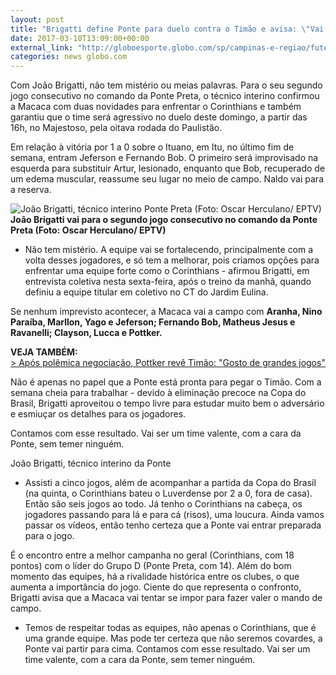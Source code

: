 ```yaml
---
layout: post
title: "Brigatti define Ponte para duelo contra o Timão e avisa: \"Vai partir para cima\""
date: 2017-03-10T13:09:00+00:00
external_link: "http://globoesporte.globo.com/sp/campinas-e-regiao/futebol/times/ponte-preta/noticia/2017/03/brigatti-define-ponte-para-duelo-contra-o-timao-e-avisa-vai-partir-para-cima.html"
categories: news globo.com
---
```

Com João Brigatti, não tem mistério ou meias palavras. Para o seu segundo jogo consecutivo no comando da Ponte Preta, o técnico interino confirmou a Macaca com duas novidades para enfrentar o Corinthians e também garantiu que o time será agressivo no duelo deste domingo, a partir das 16h, no Majestoso, pela oitava rodada do Paulistão.&nbsp;

Em relação à vitória por 1 a 0 sobre o Ituano, em Itu, no último fim de semana, entram Jeferson e Fernando Bob. O primeiro será improvisado na esquerda para substituir Artur, lesionado, enquanto que Bob, recuperado de um edema muscular, reassume seu lugar no meio de campo. Naldo vai para a reserva.&nbsp;

 ![João Brigatti, técnico interino Ponte Preta (Foto: Oscar Herculano/ EPTV)](http://s2.glbimg.com/_pRrHmQtTHSgLnO72pFwNUwa3mc=/0x3:1059x556/690x360/s.glbimg.com/es/ge/f/original/2017/03/10/brigatti.4.jpg "João Brigatti, técnico interino Ponte Preta (Foto: Oscar Herculano/ EPTV)")**João Brigatti vai para o segundo jogo consecutivo no comando da Ponte Preta (Foto: Oscar Herculano/ EPTV)**

- Não tem mistério. A equipe vai se fortalecendo, principalmente com a volta desses jogadores, e só tem a melhorar, pois criamos opções para enfrentar uma equipe forte como o Corinthians - afirmou Brigatti, em entrevista coletiva nesta sexta-feira, após o treino da manhã, quando definiu a equipe titular em coletivo no CT do Jardim Eulina.&nbsp;

Se nenhum imprevisto acontecer, a Macaca vai a campo com **Aranha, Nino Paraíba, Marllon, Yago e Jeferson; Fernando Bob, Matheus Jesus e Ravanelli; Clayson, Lucca e Pottker.&nbsp;**

**VEJA TAMBÉM:**  
[\>&nbsp;Após polêmica negociação, Pottker revê Timão: "Gosto de grandes jogos"](http://globoesporte.globo.com/sp/campinas-e-regiao/futebol/times/ponte-preta/noticia/2017/03/apos-polemica-negociacao-pottker-reve-timao-gosto-de-grandes-jogos.html)

Não é apenas no papel que a Ponte está pronta para pegar o Timão. Com a semana cheia para trabalhar - devido à eliminação precoce na Copa do Brasil, Brigatti aproveitou o tempo livre para estudar muito bem o adversário e esmiuçar os detalhes para os jogadores.&nbsp;

Contamos com esse resultado. Vai ser um time valente, com a cara da Ponte, sem temer ninguém.&nbsp;

João Brigatti, técnico interino da Ponte

- Assisti a cinco jogos, além de acompanhar a partida da Copa do Brasil (na quinta, o Corinthians bateu o Luverdense por 2 a 0, fora de casa). Então são seis jogos ao todo. Já tenho o Corinthians na cabeça, os jogadores passando para lá e para cá (risos), uma loucura. Ainda vamos passar os vídeos, então tenho certeza que a Ponte vai entrar preparada para o jogo.&nbsp;

É o encontro entre a melhor campanha no geral (Corinthians, com 18 pontos) com o líder do Grupo D (Ponte Preta, com 14). Além do bom momento das equipes, há a rivalidade histórica entre os clubes, o que aumenta a importância do jogo. Ciente do que representa o confronto, Brigatti avisa que a Macaca vai tentar se impor para fazer valer o mando de campo.&nbsp;

- Temos de respeitar todas as equipes, não apenas o Corinthians, que é uma grande equipe. Mas pode ter certeza que não seremos covardes, a Ponte vai partir para cima. Contamos com esse resultado. Vai ser um time valente, com a cara da Ponte, sem temer ninguém.

